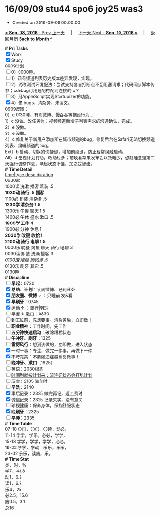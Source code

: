 # 16/09/09 stu44 spo6 joy25 was3

- Created on 2016-09-09 00:00:00

[**< Sep. 08, 2016** - Prev 上一天](_archived/lifelogs/2016/09/d08.md) &nbsp; &nbsp; | &nbsp; &nbsp; [下一天 Next - **Sep. 10, 2016 >**](_archived/lifelogs/2016/09/d10.md) &nbsp; &nbsp; |  &nbsp; &nbsp; [返回月历 **Back to Month ^**](_archived/lifelogs/2016/09/index.md)
<br/><div><b># Pri Tasks</b></div><div><input checked="true" type="checkbox"/>Work</div><div><input checked="true" type="checkbox"/>Study</div><div>0909计划</div><div><input type="checkbox"/>0）0000睡。</div><div><input type="checkbox"/>1）订阅频道列表历史版本差异发现，实现。</div><div><input type="checkbox"/>2）试改测试环境配法：尝试支持各自打断点不互阻塞请求；代码同步脚本传参；xdebug可用通配符配可连接的ip？</div><div><input type="checkbox"/>3）用AppleScript实现Startupizer的功能。</div><div><input checked="true" type="checkbox"/>4）修 bugs，清杂务、未读文。</div><div>0909反馈：</div><div>0）e 0130睡，有刷微博、慢吞吞等拖延行为…</div><div>1）c 没做。改任务为：视频频道新增子列表需求的沟通确认，完成。</div><div>2）e 没做。</div><div>3）e 没做。</div><div>4）c 修复关于新用户添加所在城市频道的bug，修复后台在Safari无法切换频道列表、编辑频道的bug。</div><div>Ext）b 启动、切换的快捷键，增加前缀键，防止经常误触启动。</div><div>All）d 无视计划行动，改动过多；前晚看苹果发布会以致睡少，想趁睡意强第二天强行调整作息，早起状态不佳，加之拔智齿。</div><div><b># Time Detail</b></div><div><u>time|type desc duration</u></div><div>0930起</div><div>1000读 洗漱 播客 着装 .5</div><div><b>1030动 骑行 .5</b> <b>播客</b></div><div>1100必 卸装 清杂务 .5</div><div><b>1230学 清杂务 1.5</b></div><div>1300乐 午餐 聊天 1.5</div><div>1400必 午休 盛水 漱口 .5</div><div><b>1800学 工作 4</b></div><div>1900必 分神 休息 1</div><div><b>2030学 改键 收拾 1</b></div><div><b>2100动 骑行 电聊 1.5</b></div><div>0000乐 晚餐 烤鱼 聊天 骑行 电聊 3</div><div>0030读 卸装 洗澡 播客 3</div><div><u><i>0100废 拖延 刷微博 .5</i></u></div><div>0130乐 刷牙 其它 .5</div><div>0130睡</div><div><b># Discipline</b></div><div><b><input type="checkbox"/></b><b>早起：</b>0730</div><div><input checked="true" type="checkbox"/><b>总结、计划</b>：发到微博、记到此处</div><div><b><input checked="true" type="checkbox"/></b><b>朋友圈、微博</b> ↓ ：只睡前 发&amp;看</div><div><input checked="true" type="checkbox"/><b>早刷牙</b>：0745</div><div><input checked="true" type="checkbox"/>运动 ↑ ：骑行|羽球</div><div><input type="checkbox"/>早餐 ↓ 漱口：0830</div><div><input type="checkbox"/><u>到工位前，先想要事。清杂务后，立即做！</u></div><div><input type="checkbox"/><b>职业精神</b>：工作时间，先工作</div><div><input type="checkbox"/><b>五分钟快速启动</b>：破除糟糕状态</div><div><input type="checkbox"/><b>午冲牙、刷牙</b>：1325</div><div><input type="checkbox"/><b>雷厉风行</b>：想到该做的，立即做，进入状态</div><div><input checked="true" type="checkbox"/>一时一事：专注，做完一件事，再做下一件</div><div><input checked="true" type="checkbox"/>不苛完美：不要强迫症般重复做事！</div><div><b><input type="checkbox"/></b><b>晚冲牙、漱口</b>（1925）</div><div><input type="checkbox"/>英语：2030根基</div><div><u><input type="checkbox"/></u><u>时间到就按计划来；流连好状态会打乱计划</u></div><div><input type="checkbox"/>反省：2105 骑车时</div><div><input type="checkbox"/><b>早洗</b>：2140</div><div><input checked="true" type="checkbox"/>事后记录：2325 做完再记，返工费时</div><div><input checked="true" type="checkbox"/>诚信记录：2325 记录失实，没有意义</div><div><input type="checkbox"/>珍视健康：保养身体，保持舒服状态</div><div><input checked="true" type="checkbox"/>晚<b>刷牙</b>：2325</div><div><input type="checkbox"/><b>早睡</b>：2335</div><div><b># Time Table</b></div><div>07-10 〇〇，〇〇，〇读，动必，</div><div>11-14 学学，学乐，必必，学学，</div><div>15-18 学学，学学，学学，必必，</div><div>19-22 学学，学动，乐乐，乐乐，</div><div>23-02 乐乐，读废，乐。</div><div><b># Time Stat</b></div><div>类，时，%</div><div>学7，43.8</div><div>动1，6.2</div><div>读1，6.2</div><div>乐4，25</div><div>必2.5，15.6</div><div>废0.5，3.1</div><div>总16</div>
